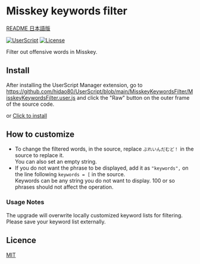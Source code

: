 # Misskey keywords filter

[README 日本語版](./README_ja.md)

[![UserScript](https://img.shields.io/badge/Framework-UserScript-blue.svg)](https://en.wikipedia.org/wiki/Userscript)
[![License](https://img.shields.io/github/license/hidao80/UserScript)](/LICENSE)

Filter out offensive words in Misskey.

## Install

After installing the UserScript Manager extension, go to https://github.com/hidao80/UserScript/blob/main/MisskeyKeywordsFilter/MisskeyKeywordsFilter.user.js and click the "Raw" button on the outer frame of the source code.

or [Click to install](https://github.com/hidao80/UserScript/raw/main/MisskeyKeywordsFilter/MisskeyKeywordsFilter.user.js)

## How to customize

- To change the filtered words, in the source, replace `ぶれいんだむど！` in the source to replace it.  
  You can also set an empty string.
- If you do not want the phrase to be displayed, add it as `"keywords",` on the line following `keywords = [` in the source.  
  Keywords can be any string you do not want to display. 100 or so phrases should not affect the operation.

### Usage Notes

The upgrade will overwrite locally customized keyword lists for filtering.  
Please save your keyword list externally.

## Licence

[MIT](/LICENSE)
